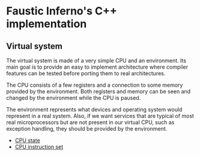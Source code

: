 # Faustic Inferno's C++ implementation

## Virtual system

The virtual system is made of a very simple CPU and an environment. Its main
goal is to provide an easy to implement architecture where compiler features
can be tested before porting them to real architectures.

The CPU consists of a few registers and a connection to some memory provided by
the environment. Both registers and memory can be seen and changed by the
environment while the CPU is paused.

The environment represents what devices and operating system would represent in
a real system. Also, if we want services that are typical of most real
microprocessors but are not present in our virtual CPU, such as exception
handling, they should be provided by the environment.

* [CPU state](vs_state.md)
* [CPU instruction set](vs_instructions.md)
